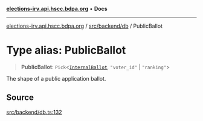 [**elections-irv.api.hscc.bdpa.org**](../../../../README.md) • **Docs**

***

[elections-irv.api.hscc.bdpa.org](../../../../README.md) / [src/backend/db](../README.md) / PublicBallot

# Type alias: PublicBallot

> **PublicBallot**: `Pick`\<[`InternalBallot`](InternalBallot.md), `"voter_id"` \| `"ranking"`\>

The shape of a public application ballot.

## Source

[src/backend/db.ts:132](https://github.com/Xunnamius/elections_irv.api.hscc.bdpa.org/blob/c917ea60595d63d322e4038beb12d08f7d64cdd2/src/backend/db.ts#L132)
